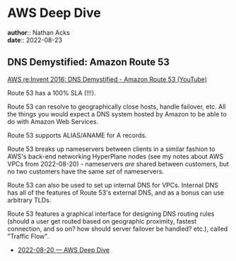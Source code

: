 # AWS Deep Dive

**author**:: Nathan Acks  
**date**:: 2022-08-23

## DNS Demystified: Amazon Route 53

[AWS re:Invent 2016: DNS Demystified - Amazon Route 53 (YouTube)](https://youtu.be/UP7wDBjZ37o)

Route 53 has a 100% SLA (!!!).

Route 53 can resolve to geographically close hosts, handle failover, etc. All the things you would expect a DNS system hosted by Amazon to be able to do with Amazon Web Services.

Route 53 supports ALIAS/ANAME for A records.

Route 53 breaks up nameservers between  clients in a similar fashion to AWS's back-end networking HyperPlane nodes (see my notes about AWS VPCs from 2022-08-20) - nameservers *are* shared between customers, but no two customers have the same *set* of nameservers.

Route 53 can also be used to set up internal DNS for VPCs. Internal DNS has all of the features of Route 53's external DNS, and as a bonus can use arbitrary TLDs.

Route 53 features a graphical interface for designing DNS routing rules (should a user get routed based on geographic proximity, fastest connection, and so on? how should server failover be handled? etc.), called "Traffic Flow".

* [2022-08-20 — AWS Deep Dive](2022-08-20-aws-deep-dive.md)
